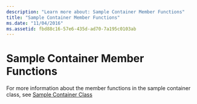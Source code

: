 ```yaml
---
description: "Learn more about: Sample Container Member Functions"
title: "Sample Container Member Functions"
ms.date: "11/04/2016"
ms.assetid: fbd88c16-57e6-435d-ad70-7a195c0103ab
---
```

# Sample Container Member Functions

For more information about the member functions in the sample container class, see [Sample Container Class](../standard-library/sample-container-class.md)
